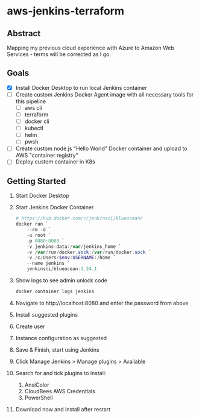 # aws-jenkins-terraform

## Abstract

Mapping my previous cloud experience with Azure to Amazon Web Services - terms will be corrected as I go.

## Goals

- [x] Install Docker Desktop to run local Jenkins container
- [ ] Create custom Jenkins Docker Agent image with all necessary tools for this pipeline
  - [ ] aws cli
  - [ ] terraform
  - [ ] docker cli
  - [ ] kubectl
  - [ ] helm
  - [ ] pwsh
- [ ] Create custom node.js "Hello World" Docker container and upload to AWS "container registry"
- [ ] Deploy custom container in K8s

## Getting Started

1. Start Docker Desktop
1. Start Jenkins Docker Container

    ```powershell
    # https://hub.docker.com/r/jenkinsci/blueocean/
    docker run `
        --rm -d `
        -u root `
        -p 8080:8080 `
        -v jenkins-data:/var/jenkins_home `
        -v /var/run/docker.sock:/var/run/docker.sock `
        -v /c/Users/$env:USERNAME:/home `
        --name jenkins `
        jenkinsci/blueocean:1.24.1
    ```

1. Show logs to see admin unlock code

    ```powershell
    docker container logs jenkins
    ```

1. Navigate to http://localhost:8080 and enter the password from above
1. Install suggested plugins
1. Create user
1. Instance configuration as suggested
1. Save & Finish, start using Jenkins
1. Click Manage Jenkins > Manage plugins > Available
1. Search for and tick plugins to install:
   1. AnsiColor
   1. CloudBees AWS Credentials
   1. PowerShell
1. Download now and install after restart
